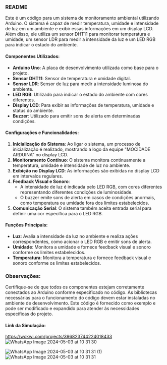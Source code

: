 ### README

Este é um código para um sistema de monitoramento ambiental utilizando Arduino. O sistema é capaz de medir temperatura, umidade e intensidade de luz em um ambiente e exibir essas informações em um display LCD. Além disso, ele utiliza um sensor DHT11 para monitorar temperatura e umidade, um sensor LDR para medir a intensidade da luz e um LED RGB para indicar o estado do ambiente.

#### Componentes Utilizados:

- **Arduino Uno**: A placa de desenvolvimento utilizada como base para o projeto.
- **Sensor DHT11**: Sensor de temperatura e umidade digital.
- **Sensor LDR**: Sensor de luz para medir a intensidade luminosa do ambiente.
- **LED RGB**: Utilizado para indicar o estado do ambiente com cores diferentes.
- **Display LCD**: Para exibir as informações de temperatura, umidade e status do ambiente.
- **Buzzer**: Utilizado para emitir sons de alerta em determinadas condições.

#### Configurações e Funcionalidades:

1. **Inicialização do Sistema**: Ao ligar o sistema, um processo de inicialização é realizado, mostrando a logo da equipe "MOCIDADE ARDUINA" no display LCD.
2. **Monitoramento Contínuo**: O sistema monitora continuamente a temperatura, umidade e intensidade de luz no ambiente.
3. **Exibição no Display LCD**: As informações são exibidas no display LCD em intervalos regulares.
4. **Feedback Visual e Sonoro**:
   - A intensidade de luz é indicada pelo LED RGB, com cores diferentes representando diferentes condições de luminosidade.
   - O buzzer emite sons de alerta em casos de condições anormais, como temperatura ou umidade fora dos limites estabelecidos.
5. **Comunicação Serial**: O sistema também aceita entrada serial para definir uma cor específica para o LED RGB.

#### Funções Principais:

- **Luz**: Avalia a intensidade da luz no ambiente e realiza ações correspondentes, como acionar o LED RGB e emitir sons de alerta.
- **Umidade**: Monitora a umidade e fornece feedback visual e sonoro conforme os limites estabelecidos.
- **Temperatura**: Monitora a temperatura e fornece feedback visual e sonoro conforme os limites estabelecidos.

### Observações:

Certifique-se de que todos os componentes estejam corretamente conectados ao Arduino conforme especificado no código. As bibliotecas necessárias para o funcionamento do código devem estar instaladas no ambiente de desenvolvimento. Este código é fornecido como exemplo e pode ser modificado e expandido para atender às necessidades específicas do projeto.

#### Link da Simulação:

https://wokwi.com/projects/396823744224018433
![WhatsApp Image 2024-05-03 at 10 31 30](https://github.com/JeannMatheuss/CP2-Mocidade-Arduina/assets/111705820/38ccef60-a66d-4721-84f1-dfe9ad163ebb)





![WhatsApp Image 2024-05-03 at 10 31 31 (1)](https://github.com/JeannMatheuss/CP2-Mocidade-Arduina/assets/111705820/fc9b29eb-fa8c-425f-adf2-cf0592276230)
![WhatsApp Image 2024-05-03 at 10 31 31](https://github.com/JeannMatheuss/CP2-Mocidade-Arduina/assets/111705820/84865bff-13a2-43a0-a844-358dc5fbdb14)
